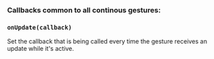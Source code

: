 ### Callbacks common to all continous gestures:

### `onUpdate(callback)`

Set the callback that is being called every time the gesture receives an update while it's active.
